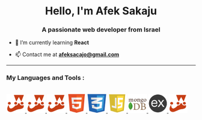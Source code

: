 <h1 align="center">Hello, I'm Afek Sakaju</h1>
<h3 align="center">A passionate web developer from Israel</h3>

-   🌱 I’m currently learning **React**

-   📫 Contact me at **afeksacajo@gmail.com**

---

<p float="left">
<h3 align="left" > My Languages and Tools :</h3></br>

<a href="https://jestjs.io/docs/getting-started">
   <img src="./readme-resources/jest-logo.png" width="50px" height="50px">
</a>

<a href="https://jestjs.io/docs/getting-started">
   <img src="./readme-resources/jest-logo.png" width="50px" height="50px">
</a>

<a href="https://jestjs.io/docs/getting-started">
   <img src="./readme-resources/jest-logo.png" width="50px" height="50px">
</a>

<a href="https://jestjs.io/docs/getting-started">
   <img src="./readme-resources/html.png" width="50px" height="50px">
</a>

<a href="https://developer.mozilla.org/en-US/docs/Web/CSS">
   <img src="./readme-resources/css.png" width="50px" height="50px">
</a>

<a href="https://developer.mozilla.org/en-US/docs/Web/JavaScript">
   <img src="./readme-resources/javascript.png" width="50px" height="50px">
</a>

<a href="https://www.mongodb.com/docs/manual/">
   <img src="./readme-resources/mongo.png" width="50px" height="50px">
</a>

<a href="https://expressjs.com/en/starter/hello-world.html">
   <img src="./readme-resources/express.png" width="50px" height="50px">
</a>

<a href="https://jestjs.io/docs/using-matchers">
   <img src="./readme-resources/jest.png" width="50px" height="50px">
</a>
</p>
